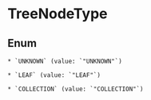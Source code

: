 
# TreeNodeType

## Enum


    * `UNKNOWN` (value: `"UNKNOWN"`)

    * `LEAF` (value: `"LEAF"`)

    * `COLLECTION` (value: `"COLLECTION"`)
